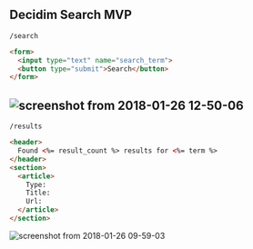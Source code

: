 Decidim Search MVP
----------

`/search`

```html
<form>
  <input type="text" name="search_term">
  <button type="submit">Search</button>
</form>
```
![screenshot from 2018-01-26 12-50-06](https://user-images.githubusercontent.com/210216/35438610-7bc24a6c-0297-11e8-9829-7d0a537cc3a4.png)
---


`/results`

```html
<header>
  Found <%= result_count %> results for <%= term %>
</header>
<section>
  <article>
    Type:
    Title:
    Url:
  </article>
</section>
```

![screenshot from 2018-01-26 09-59-03](https://user-images.githubusercontent.com/210216/35432597-da12a592-0280-11e8-8997-e83a4762889b.png)
